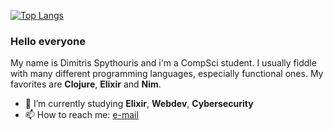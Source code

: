 [![Top Langs](https://github-readme-stats.vercel.app/api/top-langs/?username=dimspith&theme=github_dark&layout=compact)](https://github.com/anuraghazra/github-readme-stats)
### Hello everyone
My name is Dimitris Spythouris and i'm a CompSci student. I usually fiddle with many different programming languages, especially functional ones.
My favorites are **Clojure**, **Elixir** and **Nim**.
 - 🌱 I’m currently studying **Elixir**, **Webdev**, **Cybersecurity**
- 📫 How to reach me: <a href="mailto: info@dimspith.com">e-mail</a>


